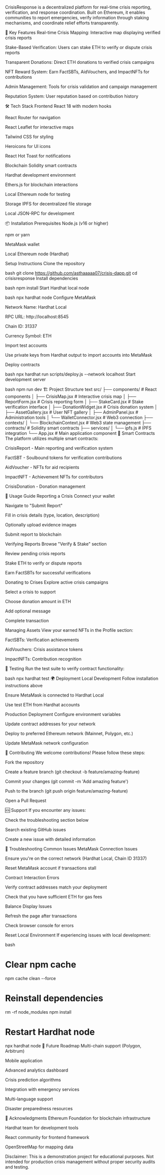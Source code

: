 CrisisResponse is a decentralized platform for real-time crisis reporting, verification, and response coordination. Built on Ethereum, it enables communities to report emergencies, verify information through staking mechanisms, and coordinate relief efforts transparently.

🌟 Key Features
Real-time Crisis Mapping: Interactive map displaying verified crisis reports

Stake-Based Verification: Users can stake ETH to verify or dispute crisis reports

Transparent Donations: Direct ETH donations to verified crisis campaigns

NFT Reward System: Earn FactSBTs, AidVouchers, and ImpactNFTs for contributions

Admin Management: Tools for crisis validation and campaign management

Reputation System: User reputation based on contribution history

🛠️ Tech Stack
Frontend
React 18 with modern hooks

React Router for navigation

React Leaflet for interactive maps

Tailwind CSS for styling

Heroicons for UI icons

React Hot Toast for notifications

Blockchain
Solidity smart contracts

Hardhat development environment

Ethers.js for blockchain interactions

Local Ethereum node for testing

Storage
IPFS for decentralized file storage

Local JSON-RPC for development

📦 Installation
Prerequisites
Node.js (v16 or higher)

npm or yarn

MetaMask wallet

Local Ethereum node (Hardhat)

Setup Instructions
Clone the repository

bash
git clone https://github.com/asthaaaaa07/crisis-dapp.git
cd crisisresponse
Install dependencies

bash
npm install
Start Hardhat local node

bash
npx hardhat node
Configure MetaMask

Network Name: Hardhat Local

RPC URL: http://localhost:8545

Chain ID: 31337

Currency Symbol: ETH

Import test accounts

Use private keys from Hardhat output to import accounts into MetaMask

Deploy contracts

bash
npx hardhat run scripts/deploy.js --network localhost
Start development server

bash
npm run dev
🏗️ Project Structure
text
src/
├── components/          # React components
│   ├── CrisisMap.jsx   # Interactive crisis map
│   ├── ReportForm.jsx  # Crisis reporting form
│   ├── StakeCard.jsx   # Stake verification interface
│   ├── DonationWidget.jsx # Crisis donation system
│   ├── AssetGallery.jsx # User NFT gallery
│   ├── AdminPanel.jsx  # Administration tools
│   └── WalletConnector.jsx # Web3 connection
├── contexts/
│   └── BlockchainContext.jsx # Web3 state management
├── contracts/          # Solidity smart contracts
├── services/
│   └── ipfs.js        # IPFS integration
└── App.jsx            # Main application component
🔐 Smart Contracts
The platform utilizes multiple smart contracts:

CrisisReport - Main reporting and verification system

FactSBT - Soulbound tokens for verification contributions

AidVoucher - NFTs for aid recipients

ImpactNFT - Achievement NFTs for contributors

CrisisDonation - Donation management

🚀 Usage Guide
Reporting a Crisis
Connect your wallet

Navigate to "Submit Report"

Fill in crisis details (type, location, description)

Optionally upload evidence images

Submit report to blockchain

Verifying Reports
Browse "Verify & Stake" section

Review pending crisis reports

Stake ETH to verify or dispute reports

Earn FactSBTs for successful verifications

Donating to Crises
Explore active crisis campaigns

Select a crisis to support

Choose donation amount in ETH

Add optional message

Complete transaction

Managing Assets
View your earned NFTs in the Profile section:

FactSBTs: Verification achievements

AidVouchers: Crisis assistance tokens

ImpactNFTs: Contribution recognition

🧪 Testing
Run the test suite to verify contract functionality:

bash
npx hardhat test
🌍 Deployment
Local Development
Follow installation instructions above

Ensure MetaMask is connected to Hardhat Local

Use test ETH from Hardhat accounts

Production Deployment
Configure environment variables

Update contract addresses for your network

Deploy to preferred Ethereum network (Mainnet, Polygon, etc.)

Update MetaMask network configuration

🤝 Contributing
We welcome contributions! Please follow these steps:

Fork the repository

Create a feature branch (git checkout -b feature/amazing-feature)

Commit your changes (git commit -m 'Add amazing feature')

Push to the branch (git push origin feature/amazing-feature)

Open a Pull Request

🆘 Support
If you encounter any issues:

Check the troubleshooting section below

Search existing GitHub issues

Create a new issue with detailed information

🔧 Troubleshooting
Common Issues
MetaMask Connection Issues

Ensure you're on the correct network (Hardhat Local, Chain ID 31337)

Reset MetaMask account if transactions stall

Contract Interaction Errors

Verify contract addresses match your deployment

Check that you have sufficient ETH for gas fees

Balance Display Issues

Refresh the page after transactions

Check browser console for errors

Reset Local Environment
If experiencing issues with local development:

bash
# Clear npm cache
npm cache clean --force

# Reinstall dependencies
rm -rf node_modules
npm install

# Restart Hardhat node
npx hardhat node
🎯 Future Roadmap
Multi-chain support (Polygon, Arbitrum)

Mobile application

Advanced analytics dashboard

Crisis prediction algorithms

Integration with emergency services

Multi-language support

Disaster preparedness resources

🙏 Acknowledgments
Ethereum Foundation for blockchain infrastructure

Hardhat team for development tools

React community for frontend framework

OpenStreetMap for mapping data

Disclaimer: This is a demonstration project for educational purposes. Not intended for production crisis management without proper security audits and testing.


